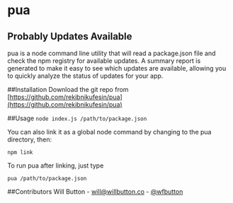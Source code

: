 pua
====
## Probably Updates Available
pua is a node command line utility that will read a package.json file and check the npm
registry for available updates. A summary report is generated to make it easy to see which
updates are available, allowing you to quickly analyze the status of updates for your app.

##Installation
Download the git repo from [https://github.com/rekibnikufesin/pua](https://github.com/rekibnikufesin/pua)

##Usage
`node index.js /path/to/package.json`

You can also link it as a global node command by changing to the pua directory, then:

`npm link`

To run pua after linking, just type

`pua /path/to/package.json`


##Contributors
Will Button - [will@willbutton.co](will@willbutton.co) - [@wfbutton](https://twitter.com/wfbutton)